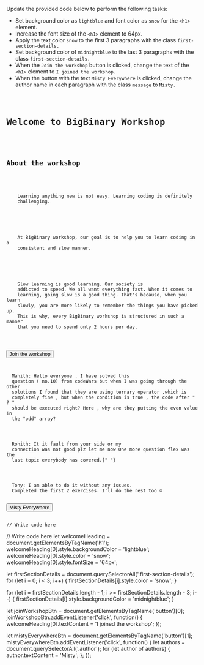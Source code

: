 Update the provided code below
to perform the following tasks:

- Set background color as `lightblue`
  and
  font color as `snow` for the
  `<h1>` element.
- Increase the font size of the `<h1>`
  element to 64px.
- Apply the text color `snow` to the
  first 3 paragraphs with the class
  `first-section-details.`
- Set background color of `midnightblue`
  to the last 3 paragraphs with the
  class `first-section-details.`
- When the `Join the workshop` button is
  clicked, change the text of the `<h1>`
  element to `I joined the workshop.`
- When the button with the text
  `Misty Everywhere` is clicked,
  change the author name in each paragraph
  with the class `message` to `Misty.`

<codeblock language="javascript" type="exercise" testMode="fixedInput" showSolution="false">
<code>
<panel language="html">
<h1>Welcome to BigBinary Workshop</h1>
<div>
  <h2>About the workshop</h2>
  <p class="first-section-details">
    Learning anything new is not easy. Learning coding is definitely
    challenging.
  </p>
  <p class="first-section-details">
    At BigBinary workshop, our goal is to help you to learn coding in a
    consistent and slow manner.
  </p>
  <p class="first-section-details">
    <span id="quote">Slow learning is good learning.</span> Our society is
    addicted to speed. We all want everything fast. When it comes to
    learning, going slow is a good thing. That's because, when you learn
    slowly, you are more likely to remember the things you have picked up.
    This is why, every BigBinary workshop is structured in such a manner
    that you need to spend only 2 hours per day.
  </p>
</div>
<button>Join the workshop</button>

<p class="message">
  <span class="author">Mahith</span>: Hello everyone . I have solved this
  question ( no.10) from codeWars but when I was going through the other
  solutions I found that they are using ternary operator ,which is
  completely fine , but when the condition is true , the code after " ? "
  should be executed right? Here , why are they putting the even value in
  the "odd" array?
</p>
<p class="message">
  <span class="author">Rohith</span>: It it fault from your side or my
  connection was not good plz let me now One more question flex was the
  last topic everybody has covered.{" "}
</p>
<p class="message">
  <span class="author">Tony</span>: I am able to do it without any issues.
  Completed the first 2 exercises. I'll do the rest too ☺️
</p>
<button>Misty Everywhere</button>
</panel>
<panel language="javascript">
// Write code here
</panel>
</code>
<solution>
// Write code here
let welcomeHeading = document.getElementsByTagName('h1');
welcomeHeading[0].style.backgroundColor = 'lightblue';
welcomeHeading[0].style.color = 'snow';
welcomeHeading[0].style.fontSize = '64px';

let firstSectionDetails = document.querySelectorAll('.first-section-details');
for (let i = 0; i < 3; i++) {
  firstSectionDetails[i].style.color = 'snow';
}

for (let i = firstSectionDetails.length - 1; i >= firstSectionDetails.length - 3; i--) {
  firstSectionDetails[i].style.backgroundColor = 'midnightblue';
}

let joinWorkshopBtn = document.getElementsByTagName('button')[0];
joinWorkshopBtn.addEventListener('click', function() {
  welcomeHeading[0].textContent = 'I joined the workshop';
});

let mistyEverywhereBtn = document.getElementsByTagName('button')[1];
mistyEverywhereBtn.addEventListener('click', function() {
  let authors = document.querySelectorAll('.author');
  for (let author of authors) {
    author.textContent = 'Misty';
  };
});
</solution>
</codeblock>
